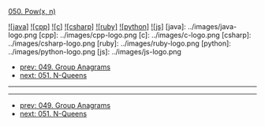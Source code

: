[050. Pow(x, n)](https://leetcode.com/problems/powx-n/)

[![java]](../java/050-powx-n.md)
[![cpp]](../cpp/050-powx-n.md)
[![c]](../c/050-powx-n.md)
[![csharp]](../csharp/050-powx-n.md)
[![ruby]](../ruby/050-powx-n.md)
[![python]](../python/050-powx-n.md)
[![js]](../js/050-powx-n.md)
[java]: ../images/java-logo.png
[cpp]: ../images/cpp-logo.png
[c]: ../images/c-logo.png
[csharp]: ../images/csharp-logo.png
[ruby]: ../images/ruby-logo.png
[python]: ../images/python-logo.png
[js]: ../images/js-logo.png

- [prev: 049. Group Anagrams](049-anagrams.md)
- [next: 051. N-Queens](051-n-queens.md)

---



---

- [prev: 049. Group Anagrams](049-anagrams.md)
- [next: 051. N-Queens](051-n-queens.md)
